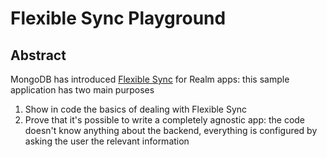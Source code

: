 # Flexible Sync Playground

## Abstract

MongoDB has introduced [Flexible Sync](https://www.mongodb.com/docs/atlas/app-services/sync/data-access-patterns/flexible-sync/) for Realm apps: this sample application has two main purposes
1. Show in code the basics of dealing with Flexible Sync
2. Prove that it's possible to write a completely agnostic app: the code doesn't know anything about the backend, everything is configured by asking the user the relevant information
